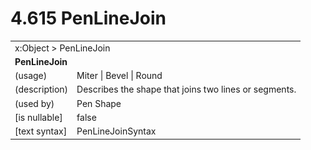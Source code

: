 <html dir="LTR" xmlns:mshelp="http://msdn.microsoft.com/mshelp" xmlns:ddue="http://ddue.schemas.microsoft.com/authoring/2003/5" xmlns:xlink="http://www.w3.org/1999/xlink" xmlns:tool="http://www.microsoft.com/tooltip">

<body>
 <input type="hidden" id="userDataCache" class="userDataStyle">
 <input type="hidden" id="hiddenScrollOffset">
 <img id="dropDownImage" style="display:none; height:0; width:0;" src="../local/drpdown.gif">
 <img id="dropDownHoverImage" style="display:none; height:0; width:0;" src="../local/drpdown_orange.gif">
 <img id="collapseImage" style="display:none; height:0; width:0;" src="../local/collapse.gif">
 <img id="expandImage" style="display:none; height:0; width:0;" src="../local/exp.gif">
 <img id="collapseAllImage" style="display:none; height:0; width:0;" src="../local/collall.gif">
 <img id="expandAllImage" style="display:none; height:0; width:0;" src="../local/expall.gif">
 <img id="copyImage" style="display:none; height:0; width:0;" src="../local/copycode.gif">
 <img id="copyHoverImage" style="display:none; height:0; width:0;" src="../local/copycodeHighlight.gif">
 <div id="header"><h1 class="heading">4.615 PenLineJoin</h1></div>

 <div id="mainSection">
 <div id="mainBody">
 <div id="allHistory" class="saveHistory" onsave="saveAll()" onload="loadAll()"></div>
 <p xmlns:wsd="http://wsdev.schemas.microsoft.com/authoring/2008/2" xmlns:msxsl="urn:schemas-microsoft-com:xslt" xmlns:script="urn:script" xmlns:build="urn:build">
 </p>
 <div id="sectionSection0" class="section" name="collapseableSection">
 <content xmlns="http://ddue.schemas.microsoft.com/authoring/2003/5" xmlns:wsd="http://wsdev.schemas.microsoft.com/authoring/2008/2" xmlns:msxsl="urn:schemas-microsoft-com:xslt" xmlns:script="urn:script" xmlns:build="urn:build">
 </content>
 </div>
 <div id="sectionSection1" class="section" name="collapseableSection">
 <content xmlns="http://ddue.schemas.microsoft.com/authoring/2003/5" xmlns:wsd="http://wsdev.schemas.microsoft.com/authoring/2008/2" xmlns:msxsl="urn:schemas-microsoft-com:xslt" xmlns:script="urn:script" xmlns:build="urn:build">
 <table class="ProtocolAuthoredTable" xmlns="">
 <tr><td colspan="2">
<mshelp:link keywords="86913f34-aa06-4c94-9f09-83936a822fd8" tabindex="0">x:Object</mshelp:link> &gt; <mshelp:link keywords="96160390-9434-49e8-8fed-d2c1fef6c88a" tabindex="0">PenLineJoin</mshelp:link> </td>
 </tr>
 <tr><td colspan="2">
 <b>
PenLineJoin </b>
 </td>
 </tr>
 <tr><td><div class="indent0">(usage)</div></td>
 <td><mshelp:link keywords="43e4e0ea-b1a3-4b03-bda8-220b6b6dc942" tabindex="0">Miter</mshelp:link> | <mshelp:link keywords="43e4e0ea-b1a3-4b03-bda8-220b6b6dc942" tabindex="0">Bevel</mshelp:link> | <mshelp:link keywords="43e4e0ea-b1a3-4b03-bda8-220b6b6dc942" tabindex="0">Round</mshelp:link> </td>
 </tr>
 <tr><td><div class="indent0">(description)</div></td>
 <td>Describes the shape that joins two lines or segments. </td>
 </tr>
 <tr><td><div class="indent0">(used by)</div></td>
 <td><mshelp:link keywords="48793b1e-dd37-4e50-bda4-fe73d3b4e095" tabindex="0">Pen</mshelp:link> <mshelp:link keywords="9355d7d5-186d-4ba8-bfae-1aa4a9a5d779" tabindex="0">Shape</mshelp:link> </td>
 </tr>
 <tr><td><div class="indent0">[is nullable]</div></td>
 <td>false </td>
 </tr>
 <tr><td><div class="indent0">[text syntax]</div></td>
 <td><mshelp:link keywords="43e4e0ea-b1a3-4b03-bda8-220b6b6dc942" tabindex="0">PenLineJoinSyntax</mshelp:link> </td>
 </tr>
</table>
 </content>
 </div>
 <!--[if gte IE 5]>
 <tool:tip element="languageFilterToolTip" avoidmouse="false"/>
 <![endif]-->
 </div>
 <a name="feedback"></a><span></span>
 </div>
</body></html>
